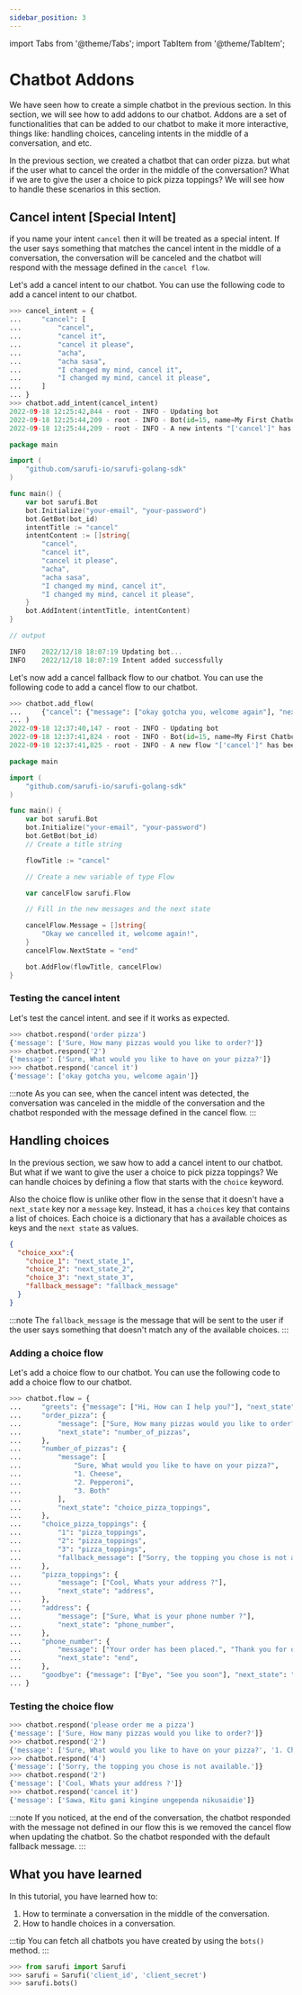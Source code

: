 ```yaml
---
sidebar_position: 3
---
```

import Tabs from '@theme/Tabs';
import TabItem from '@theme/TabItem';

# Chatbot Addons

We have seen how to create a simple chatbot in the previous section. In this section, we will see how to add addons to our chatbot. Addons are a set of functionalities that can be added to our chatbot to make it more interactive, things like: handling choices, canceling intents in the middle of a conversation, and etc.

In the previous section, we created a chatbot that can order pizza. but what if the user what to cancel the order in the middle of the conversation? What if we are to give the user a choice to pick pizza toppings? We will see how to handle these scenarios in this section.

## Cancel intent [Special Intent]

if you name your intent `cancel` then it will be treated as a special intent. If the user says something that matches the cancel intent in the middle of a conversation, the conversation will be canceled and the chatbot will respond with the message defined in the `cancel flow`.

Let's add a cancel intent to our chatbot. You can use the following code to add a cancel intent to our chatbot.

<Tabs>
<TabItem value="py" label="python">

```python
>>> cancel_intent = {
...     "cancel": [
...         "cancel",
...         "cancel it",
...         "cancel it please",
...         "acha",
...         "acha sasa",
...         "I changed my mind, cancel it",
...         "I changed my mind, cancel it please",
...     ]
... }
>>> chatbot.add_intent(cancel_intent)
2022-09-18 12:25:42,844 - root - INFO - Updating bot
2022-09-18 12:25:44,209 - root - INFO - Bot(id=15, name=My First Chatbot)
2022-09-18 12:25:44,209 - root - INFO - A new intents "['cancel']" has been added
```
</TabItem>
<TabItem value="go" label="Golang">

```go
package main

import (
	"github.com/sarufi-io/sarufi-golang-sdk"
)

func main() {
	var bot sarufi.Bot
	bot.Initialize("your-email", "your-password")
	bot.GetBot(bot_id)
	intentTitle := "cancel"
	intentContent := []string{
		"cancel",
		"cancel it",
		"cancel it please",
		"acha",
		"acha sasa",
		"I changed my mind, cancel it",
		"I changed my mind, cancel it please",
	}
	bot.AddIntent(intentTitle, intentContent)
}

// output

INFO	2022/12/18 18:07:19 Updating bot...
INFO	2022/12/18 18:07:19 Intent added successfully
```
</TabItem>
</Tabs>

Let's now add a cancel fallback flow to our chatbot. You can use the following code to add a cancel flow to our chatbot.
<Tabs>
<TabItem value="py" label="python">

```python
>>> chatbot.add_flow(
...     {"cancel": {"message": ["okay gotcha you, welcome again"], "next_state": "end"}}
... )
2022-09-18 12:37:40,147 - root - INFO - Updating bot
2022-09-18 12:37:41,824 - root - INFO - Bot(id=15, name=My First Chatbot)
2022-09-18 12:37:41,825 - root - INFO - A new flow "['cancel']" has been added
```
</TabItem>
<TabItem value="go" label="Golang">

```go
package main

import (
	"github.com/sarufi-io/sarufi-golang-sdk"
)

func main() {
	var bot sarufi.Bot
	bot.Initialize("your-email", "your-password")
	bot.GetBot(bot_id)
	// Create a title string

	flowTitle := "cancel"

	// Create a new variable of type Flow

	var cancelFlow sarufi.Flow

	// Fill in the new messages and the next state

	cancelFlow.Message = []string{
		"Okay we cancelled it, welcome again!",
	}
	cancelFlow.NextState = "end"

	bot.AddFlow(flowTitle, cancelFlow)
}

```
</TabItem>
</Tabs>

### Testing the cancel intent

Let's test the cancel intent. and see if it works as expected.

```python
>>> chatbot.respond('order pizza')
{'message': ['Sure, How many pizzas would you like to order?']}
>>> chatbot.respond('2')
{'message': ['Sure, What would you like to have on your pizza?']}
>>> chatbot.respond('cancel it')
{'message': ['okay gotcha you, welcome again']}
```

:::note
As you can see, when the cancel intent was detected, the conversation was canceled in the middle of the conversation and the chatbot responded with the message defined in the cancel flow.
:::

## Handling choices

In the previous section, we saw how to add a cancel intent to our chatbot. But what if we want to give the user a choice to pick pizza toppings? We can handle choices by defining a flow that starts with the `choice` keyword.

Also the choice flow is unlike other flow in the sense that it doesn't have a `next_state` key nor a `message` key. Instead, it has a `choices` key that contains a list of choices. Each choice is a dictionary that has a available choices as keys and the `next state` as values.

```json
{
  "choice_xxx":{
    "choice_1": "next_state_1",
    "choice_2": "next_state_2",
    "choice_3": "next_state_3",
    "fallback_message": "fallback_message"
  }
}
```

:::note
The `fallback_message` is the message that will be sent to the user if the user says something that doesn't match any of the available choices.
::: 

### Adding a choice flow

Let's add a choice flow to our chatbot. You can use the following code to add a choice flow to our chatbot.

```python
>>> chatbot.flow = {
...     "greets": {"message": ["Hi, How can I help you?"], "next_state": "end"},
...     "order_pizza": {
...         "message": ["Sure, How many pizzas would you like to order?"],
...         "next_state": "number_of_pizzas",
...     },
...     "number_of_pizzas": {
...         "message": [
...             "Sure, What would you like to have on your pizza?",
...             "1. Cheese",
...             "2. Pepperoni",
...             "3. Both"
...         ],
...         "next_state": "choice_pizza_toppings",
...     },
...     "choice_pizza_toppings": {
...         "1": "pizza_toppings",
...         "2": "pizza_toppings",
...         "3": "pizza_toppings",
...         "fallback_message": ["Sorry, the topping you chose is not available."],
...     },
...     "pizza_toppings": {
...         "message": ["Cool, Whats your address ?"],
...         "next_state": "address",
...     },
...     "address": {
...         "message": ["Sure, What is your phone number ?"],
...         "next_state": "phone_number",
...     },
...     "phone_number": {
...         "message": ["Your order has been placed.", "Thank you for ordering with us."],
...         "next_state": "end",
...     },
...     "goodbye": {"message": ["Bye", "See you soon"], "next_state": "end"},
... }
```

### Testing the choice flow

```python
>>> chatbot.respond('please order me a pizza')
{'message': ['Sure, How many pizzas would you like to order?']}
>>> chatbot.respond('2')
{'message': ['Sure, What would you like to have on your pizza?', '1. Cheese', '2. Pepperoni', '3. Both']}
>>> chatbot.respond('4')
{'message': ['Sorry, the topping you chose is not available.']}
>>> chatbot.respond('2')
{'message': ['Cool, Whats your address ?']}
>>> chatbot.respond('cancel it')
{'message': ['Sawa, Kitu gani kingine ungependa nikusaidie']}
```

:::note
If you noticed, at the end of the conversation, the chatbot responded with the message not defined in our flow this  is we removed the cancel flow  when updating the chatbot. So the chatbot responded with the default fallback message.
:::

## What you have learned

In this tutorial, you have learned how to:

1. How to terminate a conversation in the middle of the conversation.
2. How to handle choices in a conversation.

:::tip
You can fetch all chatbots you have created by using the `bots()` method.
:::

```python
>>> from sarufi import Sarufi
>>> sarufi = Sarufi('client_id', 'client_secret')
>>> sarufi.bots()
```
